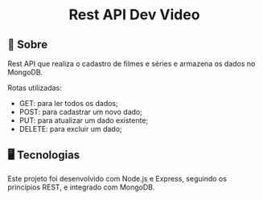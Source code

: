 <div align=center>
<h1>Rest API Dev Video</h1>
</div>

## 📝 Sobre

Rest API que realiza o cadastro de filmes e séries e armazena os dados no MongoDB.

Rotas utilizadas:
- GET: para ler todos os dados;
- POST: para cadastrar um novo dado;
- PUT: para atualizar um dado existente;
- DELETE: para excluir um dado;

## 🖥 Tecnologias

Este projeto foi desenvolvido com Node.js e Express, seguindo os princípios REST, e integrado com MongoDB.
